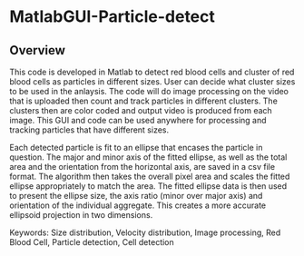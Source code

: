 # MatlabGUI-Particle-detect
## Overview

This code is developed in Matlab to detect red blood cells and cluster of red blood cells as particles in different sizes. User can decide what cluster sizes to be used in the anlaysis. The code will do image processing on the video that is uploaded then count and track particles in different clusters. The clusters then are color coded and output video is produced from each image. This GUI and code can be used anywhere for processing and tracking particles that have different sizes. 

Each detected particle is fit to an ellipse that encases the particle in question. The major and minor axis of the fitted ellipse, as well as the total area and
the orientation from the horizontal axis, are saved in a csv file format. The algorithm then takes the overall pixel area and scales the fitted ellipse appropriately to match the area. The fitted ellipse data is then used to present the ellipse size, the axis ratio (minor over major axis) and orientation of the individual aggregate. This creates a more accurate ellipsoid projection in two dimensions.

Keywords: Size distribution, Velocity distribution, Image processing, Red Blood Cell, Particle detection, Cell detection
